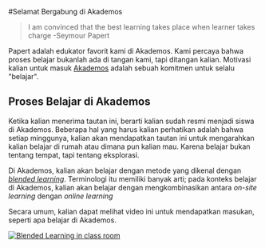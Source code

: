 #Selamat Bergabung di Akademos
>I am convinced that the best learning takes place when learner takes charge
-Seymour Papert

Papert adalah edukator favorit kami di Akademos. Kami percaya bahwa proses belajar bukanlah ada di tangan kami, tapi ditangan kalian. Motivasi kalian untuk masuk [Akademos](www.akademos.club) adalah sebuah komitmen untuk selalu "belajar".

## Proses Belajar di Akademos

Ketika kalian menerima tautan ini, berarti kalian sudah resmi menjadi siswa di Akademos. Beberapa hal yang harus kalian perhatikan adalah bahwa setiap minggunya, kalian akan mendapatkan tautan ini untuk mengarahkan kalian belajar di rumah atau dimana pun kalian mau. Karena belajar bukan tentang tempat, tapi tentang eksplorasi.

Di Akademos, kalian akan belajar dengan metode yang dikenal dengan [*blended learning*](https://en.wikipedia.org/wiki/Blended_learning). Terminologi itu memiliki banyak arti; pada konteks belajar di Akademos, kalian akan belajar dengan mengkombinasikan antara *on-site learning* dengan *online learning* 

Secara umum, kalian dapat melihat video ini untuk mendapatkan masukan, seperti apa belajar di Akademos. 

[![Blended Learning in *class room*](http://img.youtube.com/vi/3xMqJmMcME0/0.jpg)](http://www.youtube.com/watch?v=3xMqJmMcME0)